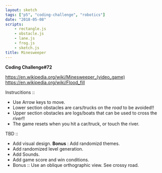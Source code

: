 ```yaml
---
layout: sketch
tags: ["p5", "coding-challenge", "robotics"]
date: "2018-05-08"
scripts: 
    - rectangle.js  
    - obstacle.js
    - lane.js
    - frog.js  
    - sketch.js
title: Minesweeper
---
```


**Coding Challenge#72**

<https://en.wikipedia.org/wiki/Minesweeper_(video_game)>   
<https://en.wikipedia.org/wiki/Flood_fill>   

Instrucitions ::
* Use Arrow keys to move.
* Lower section obstacles are cars/trucks on the *road* to be avoided!!
* Upper section obstacles are logs/boats that can be used to cross the *river*!!
* The game resets when you hit a car/truck, or touch the river.

TBD :: 
* Add visual design. **Bonus** : Add randomizd themes.
* Add randomized level generation.
* Add Sounds.
* Add game score and win conditions.
* Bonus :: Use an oblique orthographic view. See crossy road.